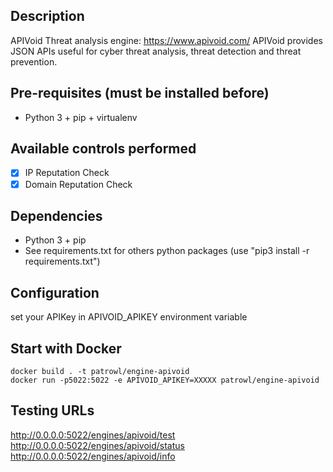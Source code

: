 ## Description
APIVoid Threat analysis engine: https://www.apivoid.com/
APIVoid provides JSON APIs useful for cyber threat analysis, threat detection and
threat prevention.

## Pre-requisites (must be installed before)
- Python 3 + pip + virtualenv

## Available controls performed
- [X] IP Reputation Check
- [X] Domain Reputation Check

## Dependencies
- Python 3 + pip
- See requirements.txt for others python packages (use "pip3 install -r requirements.txt")

## Configuration
set your APIKey in APIVOID_APIKEY environment variable

## Start with Docker
```
docker build . -t patrowl/engine-apivoid
docker run -p5022:5022 -e APIVOID_APIKEY=XXXXX patrowl/engine-apivoid
```

## Testing URLs
http://0.0.0.0:5022/engines/apivoid/test
http://0.0.0.0:5022/engines/apivoid/status
http://0.0.0.0:5022/engines/apivoid/info
